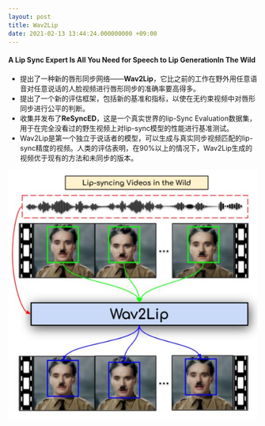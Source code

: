 ```yaml
---
layout: post
title: Wav2Lip
date: 2021-02-13 13:44:24.000000000 +09:00
---
```


#### A Lip Sync Expert Is All You Need for Speech to Lip GenerationIn The Wild

- 提出了一种新的唇形同步网络——**Wav2Lip**，它比之前的工作在野外用任意语音对任意说话的人脸视频进行唇形同步的准确率要高得多。
- 提出了一个新的评估框架，包括新的基准和指标，以使在无约束视频中对唇形同步进行公平的判断。
- 收集并发布了**ReSyncED**，这是一个真实世界的lip-Sync Evaluation数据集，用于在完全没看过的野生视频上对lip-sync模型的性能进行基准测试。
- Wav2Lip是第一个独立于说话者的模型，可以生成与真实同步视频匹配的lip-sync精度的视频。人类的评估表明，在90%以上的情况下，Wav2Lip生成的视频优于现有的方法和未同步的版本。

![wav2lip网络的输入输出](\assets\images\wav2lip输入输出.jpg "wav2lip输入输出")
